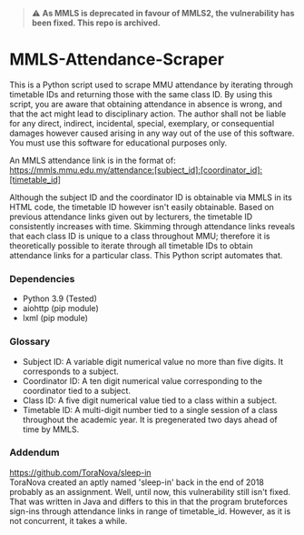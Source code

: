 > :warning: **As MMLS is deprecated in favour of MMLS2, the vulnerability has been fixed. This repo is archived.**

# MMLS-Attendance-Scraper
This is a Python script used to scrape MMU attendance by iterating through timetable IDs and returning those with the same class ID. By using this script, you are aware that obtaining attendance in absence is wrong, and that the act might lead to disciplinary action. The author shall not be liable for any direct, indirect, incidental, special, exemplary, or consequential damages however caused arising in any way out of the use of this software. You must use this software for educational purposes only.

An MMLS attendance link is in the format of:  
https://mmls.mmu.edu.my/attendance:[subject_id]:[coordinator_id]:[timetable_id]

Although the subject ID and the coordinator ID is obtainable via MMLS in its HTML code, the timetable ID however isn't easily obtainable. Based on previous attendance links given out by lecturers, the timetable ID consistently increases with time. Skimming through attendance links reveals that each class ID is unique to a class throughout MMU; therefore it is theoretically possible to iterate through all timetable IDs to obtain attendance links for a particular class. This Python script automates that.

### Dependencies
- Python 3.9 (Tested)
- aiohttp (pip module)
- lxml (pip module)

### Glossary
- Subject ID: A variable digit numerical value no more than five digits. It corresponds to a subject.
- Coordinator ID: A ten digit numerical value corresponding to the coordinator tied to a subject.
- Class ID: A five digit numerical value tied to a class within a subject.
- Timetable ID: A multi-digit number tied to a single session of a class throughout the academic year. It is pregenerated two days ahead of time by MMLS.

### Addendum
https://github.com/ToraNova/sleep-in  
ToraNova created an aptly named 'sleep-in' back in the end of 2018 probably as an assignment. Well, until now, this vulnerability still isn't fixed. That was written in Java and differs to this in that the program bruteforces sign-ins through attendance links in range of timetable_id. However, as it is not concurrent, it takes a while.
